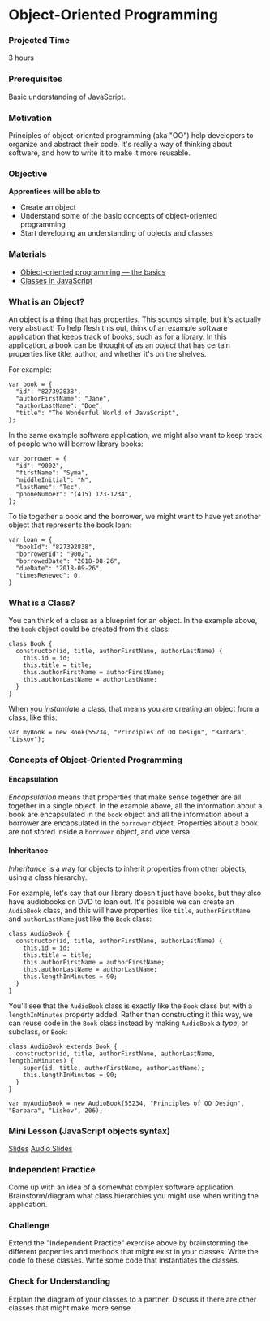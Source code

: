 # Object-Oriented Programming

### Projected Time
3 hours

### Prerequisites
Basic understanding of JavaScript.

### Motivation
Principles of object-oriented programming (aka "OO") help developers to organize and abstract their code.  It's really a way of thinking about software, and how to write it to make it more reusable.

### Objective
**Apprentices will be able to**:
- Create an object
- Understand some of the basic concepts of object-oriented programming
- Start developing an understanding of objects and classes

### Materials
- [Object-oriented programming — the basics](https://developer.mozilla.org/en-US/docs/Learn/JavaScript/Objects/Object-oriented_JS)
- [Classes in JavaScript](https://javascript.info/class)

### What is an Object?
An object is a thing that has properties.  This sounds simple, but it's actually very abstract!  To help flesh this out, think of an example software application that keeps track of books, such as for a library.  In this application, a book can be thought of as an *object* that has certain properties like title, author, and whether it's on the shelves.

For example:
```
var book = {
  "id": "827392838",
  "authorFirstName": "Jane",
  "authorLastName": "Doe",
  "title": "The Wonderful World of JavaScript",
};
```

In the same example software application, we might also want to keep track of people who will borrow library books:
```
var borrower = {
  "id": "9002",
  "firstName": "Syma",
  "middleInitial": "N",
  "lastName": "Tec",
  "phoneNumber": "(415) 123-1234",
};
```

To tie together a book and the borrower, we might want to have yet another object that represents the book loan:
```
var loan = {
  "bookId": "827392838",
  "borrowerId": "9002",
  "borrowedDate": "2018-08-26",
  "dueDate": "2018-09-26",
  "timesRenewed": 0,
}
```

### What is a Class?
You can think of a class as a blueprint for an object.  In the example above, the `book` object could be created from this class:

```
class Book {
  constructor(id, title, authorFirstName, authorLastName) {
    this.id = id;
    this.title = title;
    this.authorFirstName = authorFirstName;
    this.authorLastName = authorLastName;
  }
}
```

When you *instantiate* a class, that means you are creating an object from a class, like this:

`var myBook = new Book(55234, "Principles of OO Design", "Barbara", "Liskov");`

### Concepts of Object-Oriented Programming

#### Encapsulation
*Encapsulation* means that properties that make sense together are all together in a single object.  In the example above, all the information about a book are encapsulated in the `book` object and all the information about a borrower are encapsulated in the `borrower` object.  Properties about a book are not stored inside a `borrower` object, and vice versa.

#### Inheritance
*Inheritance* is a way for objects to inherit properties from other objects, using a class hierarchy.

For example, let's say that our library doesn't just have books, but they also have audiobooks on DVD to loan out.  It's possible we can create an `AudioBook` class, and this will have properties like `title`, `authorFirstName` and `authorLastName` just like the `Book` class:

```
class AudioBook {
  constructor(id, title, authorFirstName, authorLastName) {
    this.id = id;
    this.title = title;
    this.authorFirstName = authorFirstName;
    this.authorLastName = authorLastName;
    this.lengthInMinutes = 90;
  }
}
```

You'll see that the `AudioBook` class is exactly like the `Book` class but with a `lengthInMinutes` property added.  Rather than constructing it this way, we can reuse code in the `Book` class instead by making `AudioBook` a *type*, or subclass, or `Book`:

```
class AudioBook extends Book {
  constructor(id, title, authorFirstName, authorLastName, lengthInMinutes) {
    super(id, title, authorFirstName, authorLastName);
    this.lengthInMinutes = 90;
  }
}

var myAudioBook = new AudioBook(55234, "Principles of OO Design", "Barbara", "Liskov", 206);
```

### Mini Lesson (JavaScript objects syntax)
[Slides](https://docs.google.com/presentation/d/1N2eDw84BqmcqvNDjtQfNEF_7PO91z-IHTR44QXt3-oI/edit#slide=id.p)
[Audio Slides](https://drive.google.com/file/d/14c7KrecyuHysmXEjzTCFixCVUE3aZMqh/view?usp=sharing)

### Independent Practice
Come up with an idea of a somewhat complex software application.  Brainstorm/diagram what class hierarchies you might use when writing the application.

### Challenge
Extend the "Independent Practice" exercise above by brainstorming the different properties and methods that might exist in your classes.  Write the code fo these classes.  Write some code that instantiates the classes.

### Check for Understanding
Explain the diagram of your classes to a partner.  Discuss if there are other classes that might make more sense.
